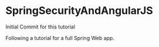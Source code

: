 # SpringSecurityAndAngularJS
Initial Commit for this tutorial

Following a tutorial for a full Spring Web app.
